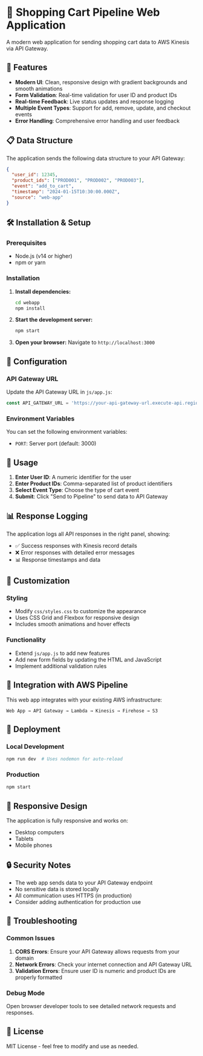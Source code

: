 # 🛒 Shopping Cart Pipeline Web Application

A modern web application for sending shopping cart data to AWS Kinesis via API Gateway.

## 🚀 Features

- **Modern UI**: Clean, responsive design with gradient backgrounds and smooth animations
- **Form Validation**: Real-time validation for user ID and product IDs
- **Real-time Feedback**: Live status updates and response logging
- **Multiple Event Types**: Support for add, remove, update, and checkout events
- **Error Handling**: Comprehensive error handling and user feedback

## 📋 Data Structure

The application sends the following data structure to your API Gateway:

```json
{
  "user_id": 12345,
  "product_ids": ["PROD001", "PROD002", "PROD003"],
  "event": "add_to_cart",
  "timestamp": "2024-01-15T10:30:00.000Z",
  "source": "web-app"
}
```

## 🛠️ Installation & Setup

### Prerequisites
- Node.js (v14 or higher)
- npm or yarn

### Installation

1. **Install dependencies:**
   ```bash
   cd webapp
   npm install
   ```

2. **Start the development server:**
   ```bash
   npm start
   ```

3. **Open your browser:**
   Navigate to `http://localhost:3000`

## 🔧 Configuration

### API Gateway URL
Update the API Gateway URL in `js/app.js`:

```javascript
const API_GATEWAY_URL = 'https://your-api-gateway-url.execute-api.region.amazonaws.com/stage/submit';
```

### Environment Variables
You can set the following environment variables:
- `PORT`: Server port (default: 3000)

## 🎯 Usage

1. **Enter User ID**: A numeric identifier for the user
2. **Enter Product IDs**: Comma-separated list of product identifiers
3. **Select Event Type**: Choose the type of cart event
4. **Submit**: Click "Send to Pipeline" to send data to API Gateway

## 📊 Response Logging

The application logs all API responses in the right panel, showing:
- ✅ Success responses with Kinesis record details
- ❌ Error responses with detailed error messages
- 📊 Response timestamps and data

## 🎨 Customization

### Styling
- Modify `css/styles.css` to customize the appearance
- Uses CSS Grid and Flexbox for responsive design
- Includes smooth animations and hover effects

### Functionality
- Extend `js/app.js` to add new features
- Add new form fields by updating the HTML and JavaScript
- Implement additional validation rules

## 🔗 Integration with AWS Pipeline

This web app integrates with your existing AWS infrastructure:

```
Web App → API Gateway → Lambda → Kinesis → Firehose → S3
```

## 🚀 Deployment

### Local Development
```bash
npm run dev  # Uses nodemon for auto-reload
```

### Production
```bash
npm start
```

## 📱 Responsive Design

The application is fully responsive and works on:
- Desktop computers
- Tablets
- Mobile phones

## 🔒 Security Notes

- The web app sends data to your API Gateway endpoint
- No sensitive data is stored locally
- All communication uses HTTPS (in production)
- Consider adding authentication for production use

## 🐛 Troubleshooting

### Common Issues

1. **CORS Errors**: Ensure your API Gateway allows requests from your domain
2. **Network Errors**: Check your internet connection and API Gateway URL
3. **Validation Errors**: Ensure user ID is numeric and product IDs are properly formatted

### Debug Mode
Open browser developer tools to see detailed network requests and responses.

## 📄 License

MIT License - feel free to modify and use as needed.
